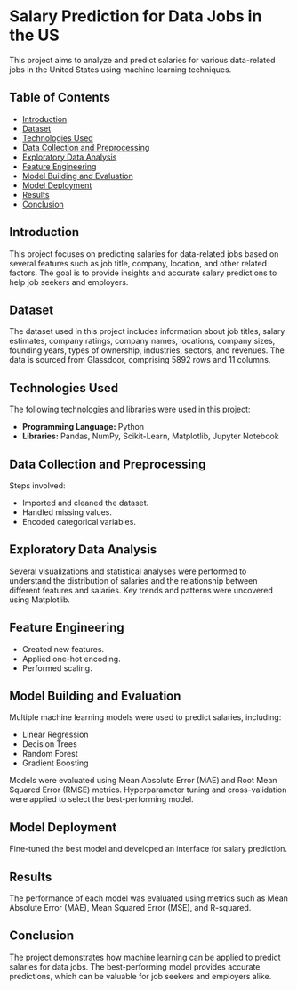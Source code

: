 # Salary Prediction for Data Jobs in the US

This project aims to analyze and predict salaries for various data-related jobs in the United States using machine learning techniques.

## Table of Contents
- [Introduction](#introduction)
- [Dataset](#dataset)
- [Technologies Used](#technologies-used)
- [Data Collection and Preprocessing](#data-collection-and-preprocessing)
- [Exploratory Data Analysis](#exploratory-data-analysis)
- [Feature Engineering](#feature-engineering)
- [Model Building and Evaluation](#model-building-and-evaluation)
- [Model Deployment](#model-deployment)
- [Results](#results)
- [Conclusion](#conclusion)

## Introduction
This project focuses on predicting salaries for data-related jobs based on several features such as job title, company, location, and other related factors. The goal is to provide insights and accurate salary predictions to help job seekers and employers.

## Dataset
The dataset used in this project includes information about job titles, salary estimates, company ratings, company names, locations, company sizes, founding years, types of ownership, industries, sectors, and revenues. The data is sourced from Glassdoor, comprising 5892 rows and 11 columns.

## Technologies Used
The following technologies and libraries were used in this project:
- **Programming Language:** Python
- **Libraries:** Pandas, NumPy, Scikit-Learn, Matplotlib, Jupyter Notebook

## Data Collection and Preprocessing
Steps involved:
- Imported and cleaned the dataset.
- Handled missing values.
- Encoded categorical variables.

## Exploratory Data Analysis
Several visualizations and statistical analyses were performed to understand the distribution of salaries and the relationship between different features and salaries. Key trends and patterns were uncovered using Matplotlib.

## Feature Engineering
- Created new features.
- Applied one-hot encoding.
- Performed scaling.

## Model Building and Evaluation
Multiple machine learning models were used to predict salaries, including:
- Linear Regression
- Decision Trees
- Random Forest
- Gradient Boosting

Models were evaluated using Mean Absolute Error (MAE) and Root Mean Squared Error (RMSE) metrics. Hyperparameter tuning and cross-validation were applied to select the best-performing model.

## Model Deployment
Fine-tuned the best model and developed an interface for salary prediction.

## Results
The performance of each model was evaluated using metrics such as Mean Absolute Error (MAE), Mean Squared Error (MSE), and R-squared.

## Conclusion
The project demonstrates how machine learning can be applied to predict salaries for data jobs. The best-performing model provides accurate predictions, which can be valuable for job seekers and employers alike.
